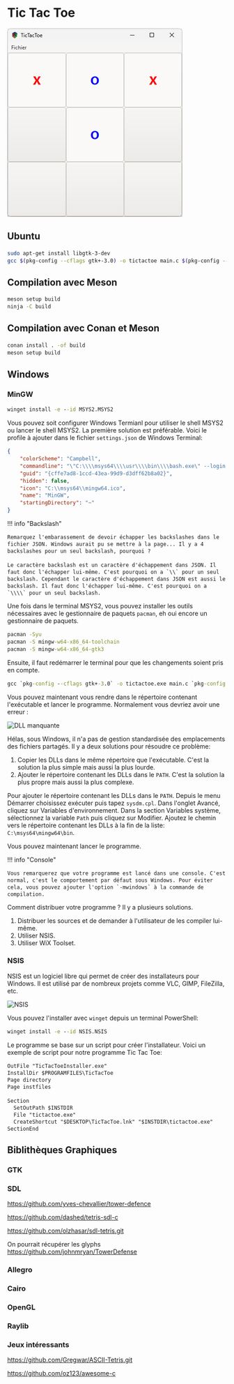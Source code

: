 # Tic Tac Toe

![Preview](screenshot.png)

## Ubuntu

```bash
sudo apt-get install libgtk-3-dev
gcc $(pkg-config --cflags gtk+-3.0) -o tictactoe main.c $(pkg-config --libs gtk+-3.0)
```

## Compilation avec Meson

```bash
meson setup build
ninja -C build
```

## Compilation avec Conan et Meson

```bash
conan install . -of build
meson setup build
```

## Windows

### MinGW

```cmd
winget install -e --id MSYS2.MSYS2
```

Vous pouvez soit configurer Windows Termianl pour utiliser le shell MSYS2 ou lancer le shell MSYS2. La première solution est préférable. Voici le profile à ajouter dans le fichier `settings.json` de Windows Terminal:

```json
{
    "colorScheme": "Campbell",
    "commandline": "\"C:\\\\msys64\\\\usr\\\\bin\\\\bash.exe\" --login -i -c \"cd ~ && /usr/bin/env MSYSTEM=MINGW64 bash\"\r",
    "guid": "{cffe7ad8-1ccd-43ea-99d9-d3dff62b8a02}",
    "hidden": false,
    "icon": "C:\\msys64\\mingw64.ico",
    "name": "MinGW",
    "startingDirectory": "~"
}
```

!!! info "Backslash"

    Remarquez l'embarassement de devoir échapper les backslashes dans le fichier JSON. Windows aurait pu se mettre à la page... Il y a 4 backslashes pour un seul backslash, pourquoi ?

    Le caractère backslash est un caractère d'échappement dans JSON. Il faut donc l'échapper lui-même. C'est pourquoi on a `\\` pour un seul backslash. Cependant le caractère d'échappement dans JSON est aussi le backslash. Il faut donc l'échapper lui-même. C'est pourquoi on a `\\\\` pour un seul backslash.

Une fois dans le terminal MSYS2, vous pouvez installer les outils nécessaires avec le gestionnaire de paquets `pacman`, eh oui encore un gestionnaire de paquets.

```cmd
pacman -Syu
pacman -S mingw-w64-x86_64-toolchain
pacman -S mingw-w64-x86_64-gtk3
```

Ensuite, il faut redémarrer le terminal pour que les changements soient pris en compte.

```cmd
gcc `pkg-config --cflags gtk+-3.0` -o tictactoe.exe main.c `pkg-config --libs gtk+-3.0`
```

Vous pouvez maintenant vous rendre dans le répertoire contenant l'exécutable et lancer le programme. Normalement vous devriez avoir une erreur :

![DLL manquante](/assets/images/missing-dll.png)

Hélas, sous Windows, il n'a pas de gestion standardisée des emplacements des fichiers partagés. Il y a deux solutions pour résoudre ce problème:

1. Copier les DLLs dans le même répertoire que l'exécutable. C'est la solution la plus simple mais aussi la plus lourde.
2. Ajouter le répertoire contenant les DLLs dans le `PATH`. C'est la solution la plus propre mais aussi la plus complexe.

Pour ajouter le répertoire contenant les DLLs dans le `PATH`. Depuis le menu Démarrer choisissez exécuter puis tapez `sysdm.cpl`. Dans l'onglet Avancé, cliquez sur Variables d'environnement. Dans la section Variables système, sélectionnez la variable `Path` puis cliquez sur Modifier. Ajoutez le chemin vers le répertoire contenant les DLLs à la fin de la liste:  `C:\msys64\mingw64\bin`.

Vous pouvez maintenant lancer le programme.

!!! info "Console"

    Vous remarquerez que votre programme est lancé dans une console. C'est normal, c'est le comportement par défaut sous Windows. Pour éviter cela, vous pouvez ajouter l'option `-mwindows` à la commande de compilation.

Comment distribuer votre programme ? Il y a plusieurs solutions.

1. Distribuer les sources et de demander à l'utilisateur de les compiler lui-même.
2. Utiliser NSIS.
3. Utiliser WiX Toolset.


### NSIS

NSIS est un logiciel libre qui permet de créer des installateurs pour Windows. Il est utilisé par de nombreux projets comme VLC, GIMP, FileZilla, etc.

![NSIS](/assets/images/nsis.png)

Vous pouvez l'installer avec `winget` depuis un terminal PowerShell:

```cmd
winget install -e --id NSIS.NSIS
```

Le programme se base sur un script pour créer l'installateur. Voici un exemple de script pour notre programme Tic Tac Toe:

```text
OutFile "TicTacToeInstaller.exe"
InstallDir $PROGRAMFILES\TicTacToe
Page directory
Page instfiles

Section
  SetOutPath $INSTDIR
  File "tictactoe.exe"
  CreateShortcut "$DESKTOP\TicTacToe.lnk" "$INSTDIR\tictactoe.exe"
SectionEnd
```

## Biblithèques Graphiques

### GTK

### SDL

https://github.com/yves-chevallier/tower-defence

https://github.com/dashed/tetris-sdl-c

https://github.com/olzhasar/sdl-tetris.git

On pourrait récupérer les glyphs https://github.com/johnmryan/TowerDefense

### Allegro

### Cairo

### OpenGL

### Raylib


### Jeux intéressants

https://github.com/Gregwar/ASCII-Tetris.git



https://github.com/oz123/awesome-c